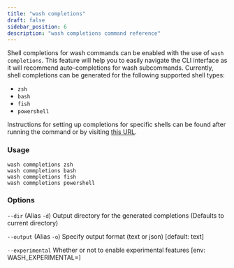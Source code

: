 ```yaml
---
title: "wash completions"
draft: false
sidebar_position: 6
description: "wash completions command reference"
--- 
```


Shell completions for wash commands can be enabled with the use of `wash completions`. This feature will help you to easily navigate the CLI interface as it will recommend auto-completions for wash subcommands. Currently, shell completions can be generated for the following supported shell types:

- `zsh`
- `bash`
- `fish`
- `powershell`

Instructions for setting up completions for specific shells can be found after running the command or by visiting [this URL](https://github.com/wasmCloud/wasmCloud/blob/main/crates/wash-cli/Completions.md).

### Usage

```
wash commpletions zsh
wash commpletions bash
wash commpletions fish
wash commpletions powershell
```

### Options

`--dir` (Alias `-d`) Output directory for the generated completions (Defaults to current directory)

`--output` (Alias `-o`) Specify output format (text or json) [default: text]

`--experimental` Whether or not to enable experimental features [env: WASH_EXPERIMENTAL=]
